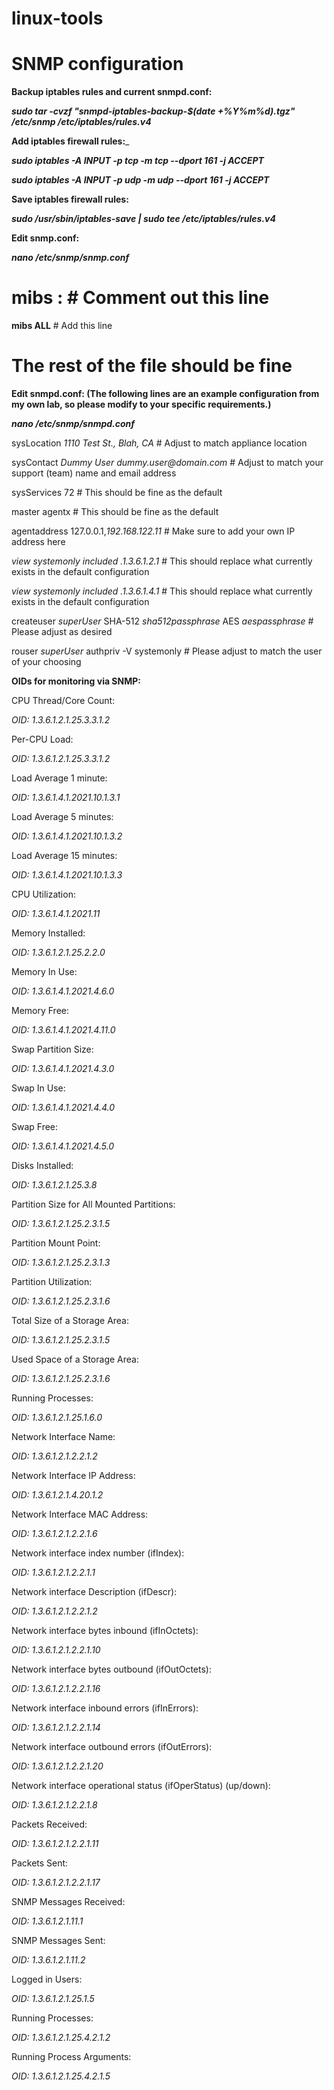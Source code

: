# linux-tools





# SNMP configuration

**Backup iptables rules and current snmpd.conf:**

**_sudo tar -cvzf "snmpd-iptables-backup-$(date +%Y%m%d).tgz" /etc/snmp /etc/iptables/rules.v4_**





**Add iptables firewall rules:**_

**_sudo iptables -A INPUT -p tcp -m tcp --dport 161 -j ACCEPT_**

**_sudo iptables -A INPUT -p udp -m udp --dport 161 -j ACCEPT_**





**Save iptables firewall rules:**

**_sudo /usr/sbin/iptables-save | sudo tee /etc/iptables/rules.v4_**



**Edit snmp.conf:**

**_nano /etc/snmp/snmp.conf_**

# mibs : # Comment out this line

**mibs ALL** # Add this line

# The rest of the file should be fine



**Edit snmpd.conf: (The following lines are an example configuration from my own lab, so please modify to your specific requirements.)**

**_nano /etc/snmp/snmpd.conf_**

sysLocation    _1110 Test St., Blah, CA_          # Adjust to match appliance location

sysContact     _Dummy User dummy.user@domain.com_ # Adjust to match your support (team) name and email address

sysServices    72                               # This should be fine as the default

master  agentx                                  # This should be fine as the default

agentaddress  127.0.0.1,_192.168.122.11_          # Make sure to add your own IP address here

_view   systemonly  included  .1.3.6.1.2.1_       # This should replace what currently exists in the default configuration

_view   systemonly  included  .1.3.6.1.4.1_       # This should replace what currently exists in the default configuration

createuser _superUser_ SHA-512 _sha512passphrase_ AES _aespassphrase_ # Please adjust as desired

rouser _superUser_ authpriv -V systemonly         # Please adjust to match the user of your choosing





**OIDs for monitoring via SNMP:**

CPU Thread/Core Count: 

_OID: 1.3.6.1.2.1.25.3.3.1.2_

 

Per-CPU Load: 

_OID: 1.3.6.1.2.1.25.3.3.1.2_

 

Load Average 1 minute: 

_OID: 1.3.6.1.4.1.2021.10.1.3.1_

 

Load Average 5 minutes: 

_OID: 1.3.6.1.4.1.2021.10.1.3.2_

 

Load Average 15 minutes: 

_OID: 1.3.6.1.4.1.2021.10.1.3.3_

 

CPU Utilization: 

_OID: 1.3.6.1.4.1.2021.11_

 

Memory Installed: 

_OID: 1.3.6.1.2.1.25.2.2.0_

 

Memory In Use: 

_OID: 1.3.6.1.4.1.2021.4.6.0_

 

Memory Free: 

_OID: 1.3.6.1.4.1.2021.4.11.0_

 

Swap Partition Size: 

_OID: 1.3.6.1.4.1.2021.4.3.0_

 

Swap In Use:

_OID: 1.3.6.1.4.1.2021.4.4.0_

 

Swap Free: 

_OID: 1.3.6.1.4.1.2021.4.5.0_

 

Disks Installed: 

_OID: 1.3.6.1.2.1.25.3.8_

 

Partition Size for All Mounted Partitions:

_OID: 1.3.6.1.2.1.25.2.3.1.5_

 

Partition Mount Point: 

_OID: 1.3.6.1.2.1.25.2.3.1.3_

 

Partition Utilization: 

_OID: 1.3.6.1.2.1.25.2.3.1.6_

 

Total Size of a Storage Area:

_OID: 1.3.6.1.2.1.25.2.3.1.5_

 

Used Space of a Storage Area:

_OID: 1.3.6.1.2.1.25.2.3.1.6_

 

Running Processes: 

_OID: 1.3.6.1.2.1.25.1.6.0_

 

Network Interface Name: 

_OID: 1.3.6.1.2.1.2.2.1.2_

 

Network Interface IP Address:

_OID: 1.3.6.1.2.1.4.20.1.2_

 

Network Interface MAC Address:

_OID: 1.3.6.1.2.1.2.2.1.6_

 

Network interface index number (ifIndex):

_OID: 1.3.6.1.2.1.2.2.1.1_

 

Network interface Description (ifDescr):

_OID: 1.3.6.1.2.1.2.2.1.2_

 

Network interface bytes inbound (ifInOctets):

_OID: 1.3.6.1.2.1.2.2.1.10_

 

Network interface bytes outbound (ifOutOctets):

_OID: 1.3.6.1.2.1.2.2.1.16_

 

Network interface inbound errors (ifInErrors):

_OID: 1.3.6.1.2.1.2.2.1.14_

 

Network interface outbound errors (ifOutErrors):

_OID: 1.3.6.1.2.1.2.2.1.20_

 

Network interface operational status (ifOperStatus) (up/down):

_OID: 1.3.6.1.2.1.2.2.1.8_

 

Packets Received: 

_OID: 1.3.6.1.2.1.2.2.1.11_

 

Packets Sent: 

_OID: 1.3.6.1.2.1.2.2.1.17_

 

SNMP Messages Received:

_OID: 1.3.6.1.2.1.11.1_

 

SNMP Messages Sent:

_OID: 1.3.6.1.2.1.11.2_

 

Logged in Users:

_OID:  1.3.6.1.2.1.25.1.5_

 

Running Processes:

_OID:  1.3.6.1.2.1.25.4.2.1.2_

 

Running Process Arguments:

_OID:  1.3.6.1.2.1.25.4.2.1.5_

